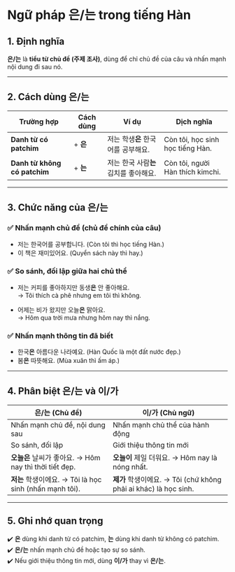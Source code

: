 # Ngữ pháp **은/는** trong tiếng Hàn  

## 1. **Định nghĩa**  
**은/는** là **tiểu từ chủ đề (주제 조사)**, dùng để chỉ chủ đề của câu và nhấn mạnh nội dung đi sau nó.  

---

## 2. **Cách dùng 은/는**  

| **Trường hợp**               | **Cách dùng**  | **Ví dụ**                      | **Dịch nghĩa**          |
|------------------------------|---------------|--------------------------------|-------------------------|
| **Danh từ có patchim**       | + **은**      | 저는 학생**은** 한국어를 공부해요. | Còn tôi, học sinh học tiếng Hàn. |
| **Danh từ không có patchim** | + **는**      | 저는 한국 사람**는** 김치를 좋아해요. | Còn tôi, người Hàn thích kimchi. |

---

## 3. **Chức năng của 은/는**  

### ✅ **Nhấn mạnh chủ đề (chủ đề chính của câu)**  
- 저는 한국어를 공부합니다. (Còn tôi thì học tiếng Hàn.)  
- 이 책은 재미있어요. (Quyển sách này thì hay.)  

### ✅ **So sánh, đối lập giữa hai chủ thể**  
- 저는 커피를 좋아하지만 동생**은** 안 좋아해요.  
  → Tôi thích cà phê nhưng em tôi thì không.  

- 어제는 비가 왔지만 오늘**은** 맑아요.  
  → Hôm qua trời mưa nhưng hôm nay thì nắng.  

### ✅ **Nhấn mạnh thông tin đã biết**  
- 한국**은** 아름다운 나라예요. (Hàn Quốc là một đất nước đẹp.)  
- 봄**은** 따뜻해요. (Mùa xuân thì ấm áp.)  

---

## 4. **Phân biệt 은/는 và 이/가**  

| **은/는** (Chủ đề)               | **이/가** (Chủ ngữ)              |
|----------------------------------|--------------------------------|
| Nhấn mạnh chủ đề, nội dung sau   | Nhấn mạnh chủ thể của hành động |
| So sánh, đối lập                 | Giới thiệu thông tin mới       |
| **오늘은** 날씨가 좋아요. → Hôm nay thì thời tiết đẹp. | **오늘이** 제일 더워요. → Hôm nay là nóng nhất. |
| **저는** 학생이에요. → Tôi là học sinh (nhấn mạnh tôi). | **제가** 학생이에요. → Tôi (chứ không phải ai khác) là học sinh. |

---

## 5. **Ghi nhớ quan trọng**  
✔️ **은** dùng khi danh từ có patchim, **는** dùng khi danh từ không có patchim.  
✔️ **은/는** nhấn mạnh chủ đề hoặc tạo sự so sánh.  
✔️ Nếu giới thiệu thông tin mới, dùng **이/가** thay vì **은/는**.  
